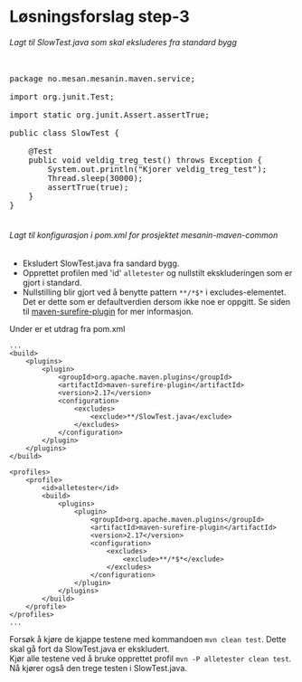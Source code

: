 # Løsningsforslag step-3

###### Lagt til SlowTest.java som skal eksluderes fra standard bygg
<pre>

package no.mesan.mesanin.maven.service;

import org.junit.Test;

import static org.junit.Assert.assertTrue;

public class SlowTest {

    @Test
    public void veldig_treg_test() throws Exception {
        System.out.println("Kjorer veldig_treg_test");
        Thread.sleep(30000);
        assertTrue(true);
    }
}

</pre>

###### Lagt til konfigurasjon i pom.xml for prosjektet mesanin-maven-common

- Eksludert SlowTest.java fra sandard bygg.
- Opprettet profilen med 'id' `alletester` og nullstilt ekskluderingen som er gjort i standard.
 - Nullstilling blir gjort ved å benytte pattern `**/*$*` i excludes-elementet. Det er dette som er defaultverdien 
 dersom ikke noe er oppgitt. Se siden til [maven-surefire-plugin] for mer informasjon.

Under er et utdrag fra pom.xml

    ...
    <build>
        <plugins>
            <plugin>
                <groupId>org.apache.maven.plugins</groupId>
                <artifactId>maven-surefire-plugin</artifactId>
                <version>2.17</version>
                <configuration>
                    <excludes>
                        <exclude>**/SlowTest.java</exclude>
                    </excludes>
                </configuration>
            </plugin>
        </plugins>
    </build>

    <profiles>
        <profile>
            <id>alletester</id>
            <build>
                <plugins>
                    <plugin>
                        <groupId>org.apache.maven.plugins</groupId>
                        <artifactId>maven-surefire-plugin</artifactId>
                        <version>2.17</version>
                        <configuration>
                            <excludes>
                                <exclude>**/*$*</exclude>
                            </excludes>
                        </configuration>
                    </plugin>
                </plugins>
            </build>
        </profile>
    </profiles>
    ...

Forsøk å kjøre de kjappe testene med kommandoen `mvn clean test`. Dette skal gå fort da SlowTest.java er ekskludert.   
Kjør alle testene ved å bruke opprettet profil `mvn -P alletester clean test`. Nå kjører også den trege testen i SlowTest.java. 


[maven-surefire-plugin]: http://maven.apache.org/surefire/maven-surefire-plugin/test-mojo.html